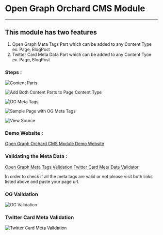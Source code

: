 # Open Graph Orchard CMS Module
---------------------

## This module has two features

1. Open Graph Meta Tags Part which can be added to any Content Type ex. Page, BlogPost
2. Twitter Card Meta Data Part which can be added to any Content Tyoe ex. Page, BlogPost

### Steps :

![Content Parts](http://i.imgur.com/rr7cfJp.png)

![Add Both Content Parts to Page Content Type](http://i.imgur.com/6cAYpls.png)

![OG Meta Tags](http://i.imgur.com/HGBYhxd.png)

![Sample Page with OG Meta Tags](http://i.imgur.com/HZrztt3.png)

![View Source](http://i.imgur.com/ZOQEIEf.png)

### Demo Website :

[Open Graph Orchard CMS Module Demo Website](http://orchardopengraph.azurewebsites.net/have-you-done-your-homework)

### Validating the Meta Data :

[Open Graph Meta Tags Validation](https://developers.facebook.com/tools/debug/) 
[Twitter Card Meta Data Validator](https://dev.twitter.com/docs/cards/validation/validator)

In order to check if all the meta tags are valid or not please visit both links listed above and paste your page url.

### OG Validation

![OG Validation](http://i.imgur.com/mAgdmRd.png)

### Twitter Card Meta Validation

![Twitter Card Meta Validation](http://i.imgur.com/yFJfu8J.png)